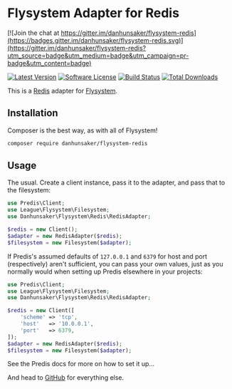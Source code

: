 # Flysystem Adapter for Redis

[![Join the chat at https://gitter.im/danhunsaker/flysystem-redis](https://badges.gitter.im/danhunsaker/flysystem-redis.svg)](https://gitter.im/danhunsaker/flysystem-redis?utm_source=badge&utm_medium=badge&utm_campaign=pr-badge&utm_content=badge)

[![Latest Version](https://img.shields.io/github/release/danhunsaker/flysystem-redis.svg?style=flat-square)](https://github.com/danhunsaker/flysystem-redis/releases)
[![Software License](https://img.shields.io/badge/license-MIT-brightgreen.svg?style=flat-square)](LICENSE.md)
[![Build Status](https://img.shields.io/travis/danhunsaker/flysystem-redis/master.svg?style=flat-square)](https://travis-ci.org/danhunsaker/flysystem-redis)
[![Total Downloads](https://img.shields.io/packagist/dt/danhunsaker/flysystem-redis.svg?style=flat-square)](https://packagist.org/packages/danhunsaker/flysystem-redis)

This is a [Redis](https://redis.io/) adapter for [Flysystem](http://flysystem.thephpleague.com/).

## Installation

Composer is the best way, as with all of Flysystem!

```bash
composer require danhunsaker/flysystem-redis
```

## Usage

The usual.  Create a client instance, pass it to the adapter, and pass that to the filesystem:

```php
use Predis\Client;
use League\Flysystem\Filesystem;
use Danhunsaker\Flysystem\Redis\RedisAdapter;

$redis = new Client();
$adapter = new RedisAdapter($redis);
$filesystem = new Filesystem($adapter);
```

If Predis's assumed defaults of `127.0.0.1` and `6379` for host and port (respectively) aren't sufficient, you can pass your own values, just as you normally would when setting up Predis elsewhere in your projects:

```php
use Predis\Client;
use League\Flysystem\Filesystem;
use Danhunsaker\Flysystem\Redis\RedisAdapter;

$redis = new Client([
    'scheme' => 'tcp',
    'host'   => '10.0.0.1',
    'port'   => 6379,
]);
$adapter = new RedisAdapter($redis);
$filesystem = new Filesystem($adapter);
```

See the Predis docs for more on how to set it up...

And head to [GitHub](https://github.com/danhunsaker/flysystem-redis) for everything else.